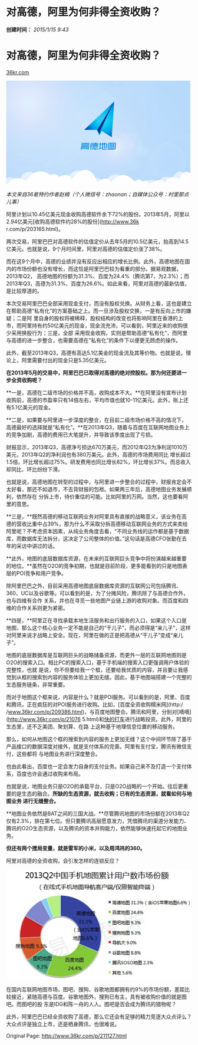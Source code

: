 # 对高德，阿里为何非得全资收购？

**创建时间：**
_2015/1/15 9:43_





# 对高德，阿里为何非得全资收购？

[36kr.com](http://36kr.com)

![](对高德，阿里为何非得全资收购？_files/img_1.png)

_本文来自36氪特约作者赵楠（个人微信号：zhaonan；自媒体公众号：村里那点儿事）_

阿里计划以10.45亿美元现金收购高德软件余下72%的股份。2013年5月，阿里以2.94亿美元[收购高德软件约28%的股份](http://www.36k
r.com/p/203165.html)。

两次交易，阿里巴巴对高德软件的估值定价从去年5月的10.5亿美元，抬高到14.5亿美元。也就是说，9个月时间里，阿里对高德的估值定价涨了38%。

而在这9个月中，高德的业绩并没有反应出相应的增长比例。此外，高德地图在国内的市场份额也没有增长，而这恰是阿里巴巴较为看重的部分。据易观数据，2013年Q2，
高德地图的份额为31.3%、百度为24.4%（腾讯第7，为2.3%）；而2013年Q3，高德为31.3%、百度为26.6%。如此来看，阿里对高德的最新估值，
是比较厚道的。

本次交易阿里巴巴全部采用现金支付，而没有股权兑换。从财务上看，这也是建立在帮助高德“私有化”的方案基础之上。而一旦涉及股权交换，一是有反向上市的嫌疑；二是阿
里自身的股权将被稀释，股权结构的改变也将影响阿里在香港的上市，而阿里持有约50亿美元的现金，现金流充沛，可以看到，阿里近来的收购很少采用换股行为；三是，全部
采用现金收购，实则是帮助高德“私有化”，而阿里与高德的进一步整合，也需要高德在“私有化”的条件下以便更无顾虑的操作。

此外，截至2013年Q3，高德有高达5.1亿美金的现金流及其等价物。也就是说，理论上，阿里需要付出的现金只是5.35亿美元。

**在2013年5月的交易中，阿里巴巴已取得对高德的绝对控股权。那为何还要进一步全资收购呢？**

**一是，高德在二级市场的价格并不高，收购成本不大。**在阿里没有宣布计划收购前，高德的市盈率只有14倍左右，平均市值也就10-11亿美元。此外，账上还有5.1亿美元的现金。

**二是，如果要与阿里进一步深度的整合，在目前二级市场价格不高的情况下，高德最好的选择就是“私有化”。**在2013年Q3，随着与百度在互联网地图业务上的竞争加剧，高德的费用已大笔提升，并导致该季度出现了亏损。

财报显示，2013年Q3，高德净亏损达670万美元，而2012年Q3为净利润1010万美元，2013年Q2的净利润也有380万美元。此外，高德的市场费用同比
增长超过1.5倍，环比增长超过75%。研发费用也同比增长82%，环比增长37%。而总收入却同比、环比纷纷下滑。

也就是说，高德地图在转型的过程中，与阿里进一步整合的过程中，财报肯定会不太好看，那还不如退市，不去背财报的包袱。如果两三年后，高德地图业务发展顺利，依然存在
分拆上市，待价重估的可能。比如阿里的万网。当然，这也要看阿里的意思。

**三是，**既然高德的移动互联网业务对阿里具有直接的战略意义，该业务在高德的营收比重中占39%，那为什么不采取分拆高德移动互联网业务的方式来卖给阿里呢？不考虑资本因素，从纯业务角度去看，“不同业务线的运作都是基于数据库，而数据库无法拆分，这决定了公司整体的价值。”这句话是高德CFO张勤在去年的采访中讲过的话。

**此外，地图的底层数据库资源，在未来的互联网巨头竞争中将扮演越来越重要的地位。**虽然在O2O的竞争初期，也就是目前阶段，更多能看到的只是地图表层的POI竞争和用户竞争。

除阿里巴巴之外，目前采用高德地图底层数据库资源的互联网公司包括腾讯、360、UC以及谷歌等。可以看到的是，为了分摊风险，腾讯除了与高德合作外，也与四维有合作
关系，并也在寻觅一些地图产业链上游的收购对象。而百度和四维的合作关系则更为紧密。

**四是，**阿里正在寻找承载本地生活服务和出行服务的入口，如果这个入口是地图，那么这个核心业务一定不能是自己的“干儿子”，而必须得是“亲儿子”，这样对阿里来说才战略上安全。现在，阿里在做的正是把高德从“干儿子”变成“亲儿子”。

地图的底层数据库是互联网巨头的战略储备资源，而更外一层的互联网地图则是O2O的搜索入口。相比PC的搜索入口，基于手机端的搜索入口更强调用户体验的完整性，也就
是说，你不但要给我一个框，还要给我优质的内容，并且要让我感觉到从框的搜索到内容的服务体验上更加无缝。因此，基于地图端搭建一个完整的生态服务链条，非常重要。

而对于地图这个框来说，内容是什么？就是POI服务。可以看到的是，阿里、百度和腾讯，正在疯狂的对POI服务进行收购。比如，[百度全资收购糯米网](http:/
/www.36kr.com/p/209386.html)，与百度地图整合。腾讯和阿里，分别对[嘀嘀](http://www.36kr.com/p/21076
5.html)和[快的打车](http://www.36kr.com/p/210871.html)进行战略投资。此外，阿里的生态里，还不乏美团、聚划算、在路
上这种基于地理信息位置的移动服务。

那么，如何从地图这个框的搜索到内容的服务上更加无缝？这个中间环节除了基于产品接口的数据深度对接外，就是支付体系的完善。阿里有支付宝，腾讯有微信支付，这些都将
与地图业务进行深度整合。

也由此看出，百度也一定会发力自身的支付业务。如果自己来不及打造一个支付体系，百度也许会通过收购来布局。

也就是说，地图业务只是O2O的承载平台，只是O2O战略的一个开始。往后更重要的是生态的融合。**所缺的生态资源，就去收购；已有的生态资源，就看如何与地图业务
进行无缝整合。**

**地图业务依然是BAT之间的三国大战。**尽管腾讯地图的市场份额在2013年Q2仅有2.3%，排在第七位。但只要腾讯高层愿意发力，凭借腾讯的渠道分发能力、腾讯的O2O生态资源，以及腾讯的资本并购能力，依然能够快速托起它的地图业务。

**但还有两个搅局变量，就是雷军的小米，以及周鸿祎的360。**

阿里对高德的全资收购，会引发怎样的连锁反应？

![](对高德，阿里为何非得全资收购？_files/img_2.jpg)

在国内互联网地图市场，图吧、搜狗、谷歌地图都拥有约9%的市场份额，差距比较接近，紧随高德与百度。谷歌地图外，搜狗已有主，具有被收购价值的就是图吧。而图吧的股
东是IDG和陈一舟的人人。图吧是否会成为腾讯的猎物呢？

此外，阿里巴巴已经全资收购了高德，那么它还会有足够的精力竞逐大众点评么？大众点评是独立上市，还是栖身腾讯，也很难说。

Original Page: <http://www.36kr.com/p/211127.html>

 

